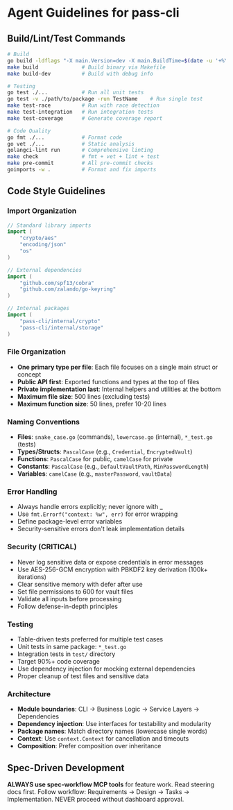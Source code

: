 # Agent Guidelines for pass-cli

## Build/Lint/Test Commands

```bash
# Build
go build -ldflags "-X main.Version=dev -X main.BuildTime=$(date -u '+%Y-%m-%d_%H:%M:%S') -X main.CommitHash=$(git rev-parse --short HEAD 2>/dev/null || echo "unknown")" -o pass-cli .
make build              # Build binary via Makefile
make build-dev          # Build with debug info

# Testing
go test ./...           # Run all unit tests
go test -v ./path/to/package -run TestName    # Run single test
make test-race          # Run with race detection
make test-integration   # Run integration tests
make test-coverage      # Generate coverage report

# Code Quality
go fmt ./...            # Format code
go vet ./...            # Static analysis
golangci-lint run       # Comprehensive linting
make check              # fmt + vet + lint + test
make pre-commit         # All pre-commit checks
goimports -w .          # Format and fix imports
```

## Code Style Guidelines

### Import Organization
```go
// Standard library imports
import (
    "crypto/aes"
    "encoding/json"
    "os"
)

// External dependencies
import (
    "github.com/spf13/cobra"
    "github.com/zalando/go-keyring"
)

// Internal packages
import (
    "pass-cli/internal/crypto"
    "pass-cli/internal/storage"
)
```

### File Organization
- **One primary type per file**: Each file focuses on a single main struct or concept
- **Public API first**: Exported functions and types at the top of files
- **Private implementation last**: Internal helpers and utilities at the bottom
- **Maximum file size**: 500 lines (excluding tests)
- **Maximum function size**: 50 lines, prefer 10-20 lines

### Naming Conventions
- **Files**: `snake_case.go` (commands), `lowercase.go` (internal), `*_test.go` (tests)
- **Types/Structs**: `PascalCase` (e.g., `Credential`, `EncryptedVault`)
- **Functions**: `PascalCase` for public, `camelCase` for private
- **Constants**: `PascalCase` (e.g., `DefaultVaultPath`, `MinPasswordLength`)
- **Variables**: `camelCase` (e.g., `masterPassword`, `vaultData`)

### Error Handling
- Always handle errors explicitly; never ignore with _
- Use `fmt.Errorf("context: %w", err)` for error wrapping
- Define package-level error variables
- Security-sensitive errors don't leak implementation details

### Security (CRITICAL)
- Never log sensitive data or expose credentials in error messages
- Use AES-256-GCM encryption with PBKDF2 key derivation (100k+ iterations)
- Clear sensitive memory with defer after use
- Set file permissions to 600 for vault files
- Validate all inputs before processing
- Follow defense-in-depth principles

### Testing
- Table-driven tests preferred for multiple test cases
- Unit tests in same package: `*_test.go`
- Integration tests in `test/` directory
- Target 90%+ code coverage
- Use dependency injection for mocking external dependencies
- Proper cleanup of test files and sensitive data

### Architecture
- **Module boundaries**: CLI → Business Logic → Service Layers → Dependencies
- **Dependency injection**: Use interfaces for testability and modularity
- **Package names**: Match directory names (lowercase single words)
- **Context**: Use `context.Context` for cancellation and timeouts
- **Composition**: Prefer composition over inheritance

## Spec-Driven Development

**ALWAYS use spec-workflow MCP tools** for feature work. Read steering docs first. Follow workflow: Requirements → Design → Tasks → Implementation. NEVER proceed without dashboard approval.